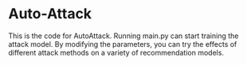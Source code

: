 # Auto-Attack
This is the code for AutoAttack.
Running main.py can start training the attack model.
By modifying the parameters, you can try the effects of different attack methods on a variety of recommendation models.
